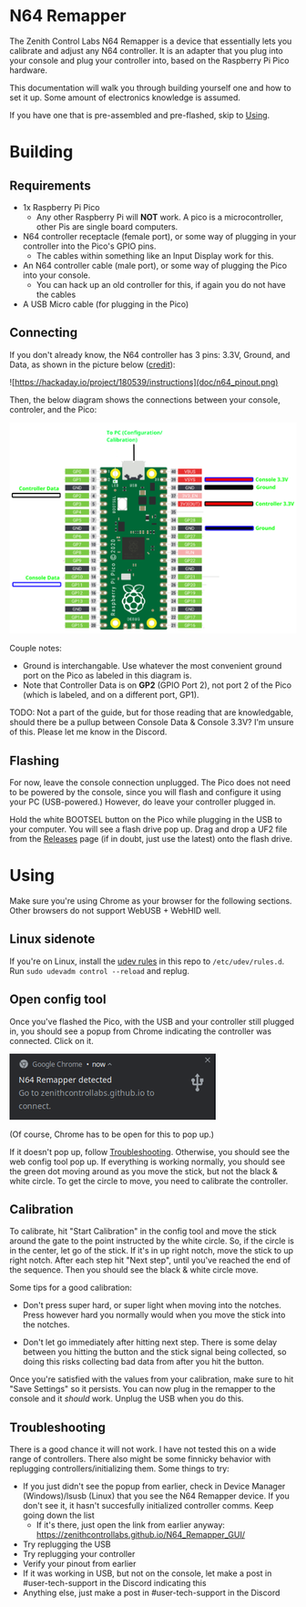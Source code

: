 # N64 Remapper

The Zenith Control Labs N64 Remapper is a device that essentially lets you calibrate and adjust any N64 controller. It is an adapter that you plug into your console and plug your controller into, based on the Raspberry Pi Pico hardware. 

This documentation will walk you through building yourself one and how to set it up. Some amount of electronics knowledge is assumed.

If you have one that is pre-assembled and pre-flashed, skip to [Using](#using).

# Building

## Requirements

- 1x Raspberry Pi Pico
    - Any other Raspberry Pi will **NOT** work. A pico is a microcontroller, other Pis are single board computers.
- N64 controller receptacle (female port), or some way of plugging in your controller into the Pico's GPIO pins. 
    - The cables within something like an Input Display work for this.
- An N64 controller cable (male port), or some way of plugging the Pico into your console.
    - You can hack up an old controller for this, if again you do not have the cables
- A USB Micro cable (for plugging in the Pico)

## Connecting

If you don't already know, the N64 controller has 3 pins: 3.3V, Ground, and Data, as shown in the picture below ([credit](https://hackaday.io/project/180539/instructions)):

![https://hackaday.io/project/180539/instructions](doc/n64_pinout.png)

Then, the below diagram shows the connections between your console, controler, and the Pico:

![](doc/remapper_pinout.png)

Couple notes:

- Ground is interchangable. Use whatever the most convenient ground port on the Pico as labeled in this diagram is.
- Note that Controller Data is on **GP2** (GPIO Port 2), not port 2 of the Pico (which is labeled, and on a different port, GP1).

TODO: Not a part of the guide, but for those reading that are knowledgable, should there be a pullup between Console Data & Console 3.3V? I'm unsure of this. Please let me know in the Discord.

## Flashing 

For now, leave the console connection unplugged. The Pico does not need to be powered by the console, since you will flash and configure it using your PC (USB-powered.)
However, do leave your controller plugged in.

Hold the white BOOTSEL button on the Pico while plugging in the USB to your computer. You will see a flash drive pop up. Drag and drop a UF2 file from the [Releases](https://github.com/ZenithControlLabs/N64_Remapper/releases) page (if in doubt, just use the latest) onto the flash drive.

# Using

Make sure you're using Chrome as your browser for the following sections. Other browsers do not support WebUSB + WebHID well.

## Linux sidenote

If you're on Linux, install the [udev rules](doc/10-zcl.rules) in this repo to `/etc/udev/rules.d`. Run `sudo udevadm control --reload` and replug.

## Open config tool

Once you've flashed the Pico, with the USB and your controller still plugged in,  you should see a popup from Chrome indicating the controller was connected. Click on it.

![](doc/remapper_detected.png)

(Of course, Chrome has to be open for this to pop up.)

If it doesn't pop up, follow [Troubleshooting](#troubleshooting). Otherwise, you should see the web config tool pop up. If everything is working normally, you should see the green dot moving around as you move the stick, but not the black & white circle. To get the circle to move, you need to calibrate the controller.

## Calibration

To calibrate, hit "Start Calibration" in the config tool and move the stick around the gate to the point instructed by the white circle. So, if the circle is in the center, let go of the stick. If it's in up right notch, move the stick to up right notch. After each step hit "Next step", until you've reached the end of the sequence. Then you should see the black & white circle move.

Some tips for a good calibration:

* Don't press super hard, or super light when moving into the notches. Press however hard you normally would when you move the stick into the notches.

* Don't let go immediately after hitting next step. There is some delay between you hitting the button and the stick signal being collected, so doing this risks collecting bad data from after you hit the button.

Once you're satisfied with the values from your calibration, make sure to hit "Save Settings" so it persists. You can now plug in the remapper to the console and it *should* work. Unplug the USB when you do this.

## Troubleshooting

There is a good chance it will not work. I have not tested this on a wide range of controllers. There also might be some finnicky behavior with replugging controllers/initializing them. Some things to try:

* If you just didn't see the popup from earlier, check in Device Manager (Windows)/lsusb (Linux) that you see the N64 Remapper device. If you don't see it, it hasn't succesfully initialized controller comms. Keep going down the list
    * If it's there, just open the link from earlier anyway: https://zenithcontrollabs.github.io/N64_Remapper_GUI/
* Try replugging the USB
* Try replugging your controller
* Verify your pinout from earlier
* If it was working in USB, but not on the console, let make a post in #user-tech-support in the Discord indicating this
* Anything else, just make a post in #user-tech-support in the Discord
